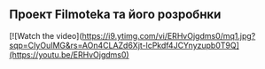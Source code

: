 
## Проект Filmoteka та його розробнки
[![Watch the video](https://i9.ytimg.com/vi/ERHvOjgdms0/mq1.jpg?sqp=CIyOuIMG&rs=AOn4CLAZd6Xjt-lcPkdf4JCYnyzupb0T9Q](https://youtu.be/ERHvOjgdms0)